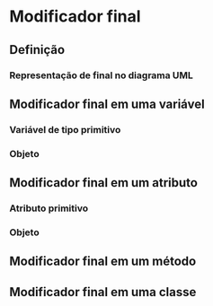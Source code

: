 # Modificador final

## Definição

### Representação de final no diagrama UML

## Modificador final em uma variável

### Variável de tipo primitivo

### Objeto

## Modificador final em um atributo

### Atributo primitivo

### Objeto

## Modificador final em um método

## Modificador final em uma classe

